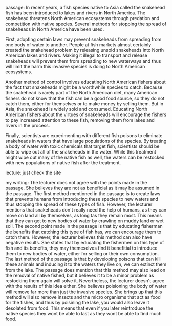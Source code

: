 passage:
In recent years, a fish species native to Asia called the snakehead fish has been introduced to lakes and rivers in North America. The snakehead threatens North American ecosystems through predation and competition with native species. Several methods for stopping the spread of snakeheads in North America have been used.

First, adopting certain laws may prevent snakeheads from spreading from one body of water to another. People at fish markets almost certainly created the snakehead problem by releasing unsold snakeheads into North American lakes and rivers. Making it illegal to transport and release snakeheads will prevent them from spreading to new waterways and thus will limit the harm this invasive species is doing to North American ecosystems.

Another method of control involves educating North American fishers about the fact that snakeheads might be a worthwhile species to catch. Because the snakehead is rarely part of the North American diet, many American fishers do not know that the fish can be a good food source, so they do not catch them, either for themselves or to make money by selling them. But in Asia, the snakehead is widely sold and consumed. Educating North American fishers about the virtues of snakeheads will encourage the fishers to pay increased attention to these fish, removing them from lakes and rivers in the process.

Finally, scientists are experimenting with different fish poisons to eliminate snakeheads in waters that have large populations of the species. By treating a body of water with toxic chemicals that target fish, scientists should be able to wipe out all of the snakeheads in the water. While this treatment might wipe out many of the native fish as well, the waters can be restocked with new populations of native fish after the treatment.

lecture:
just check the site

my writing:
The lecturer does not agree with the points made in the passage. She believes they are not as beneficial as it may be assumed in the passage. The first method mentioned in the passage is to create laws that prevents humans from introducing these species to new waters and thus stopping the spread of these types of fish. However, the lecturer mentions that snakeheads don't really need the help of humans, as they can move on land all by themselves, as long tas they remain most. This means that they can get to new bodies of water by crawling on muddy land or wet soil.
The second point made in the passage is that by educating fisherman the benefits that catching this type of fish has, we can encourage them to catch them. However, the lecturer believes this method can also have negative results. She states that by educating the fishermen on this type of fish and its benefits, they may themeselves find it benefitial to introduce them to new bodies of water, either for selling or their own consumption.
The last method of the passage is that by developing poisons that can kill these animals and inducing it to the waters they live on, we can extinct them from the lake. The passage does mention that this method may also lead on the removal of native fished, but it believes it to be a minor problem as restocking them again will solve it. Nevertheless, the lecturer doesn't agree with the results of this idea either. She believes poisioning the body of water will remove far more than just the invasive species. She brings up that this method will also remove insects and the micro organisms that act as food for the fishes, and thus by poisining the lake, you would also leave it desolated from food. This means that even if you later reintroduce the native species they wont be able to last as they wont be able to find much food.